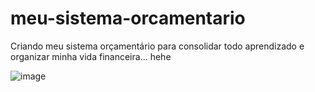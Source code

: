 # meu-sistema-orcamentario
Criando meu sistema orçamentário para consolidar todo aprendizado e organizar minha vida financeira... hehe

![image](https://user-images.githubusercontent.com/76121782/185777911-af25b3b8-595c-4605-8458-375a23fe929c.png)
